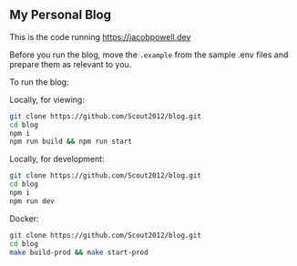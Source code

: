 ## My Personal Blog

This is the code running https://jacobpowell.dev

Before you run the blog, move the `.example` from the sample .env files and prepare them as relevant to you.

To run the blog:

Locally, for viewing:

```bash
git clone https://github.com/Scout2012/blog.git
cd blog
npm i
npm run build && npm run start
```

Locally, for development:

```bash
git clone https://github.com/Scout2012/blog.git
cd blog
npm i
npm run dev
```

Docker:

```bash
git clone https://github.com/Scout2012/blog.git
cd blog
make build-prod && make start-prod
```
